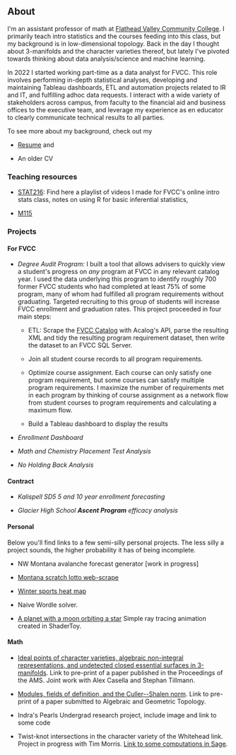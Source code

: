 ## About 

I'm an assistant professor of math at [Flathead Valley Community College](https://www.fvcc.edu). I primarily teach intro statistics and the courses feeding into this class, but my background is in low-dimensional topology. Back in the day I thought about 3-manifolds and the character varieties thereof, but lately I've pivoted towards thinking about data analysis/science and machine learning.  

In 2022 I started working part-time as a data analyst for FVCC. This role involves performing in-depth statistical analyses, developing and maintaining Tableau dashboards, ETL and automation projects related to IR and IT, and fulfilling adhoc data requests. I interact with a wide variety of stakeholders across campus, from faculty to the financial aid and business offices to the executive team, and leverage my experience as en educator to clearly communicate technical results to all parties.

To see more about my background, check out my

- [Resume](./resume/resume.pdf) and 

- An older CV



### Teaching resources

- [STAT216](./stat216): Find here a playlist of videos I made for FVCC's online intro stats class, notes on using R for basic inferential statistics, 

- [M115](./m115)

### Projects

#### For FVCC

- *Degree Audit Program:* I built a tool that allows advisers to quickly view a student's progress on *any* program at FVCC in any relevant catalog year. I used the data underlying this program to identify roughly 700 former FVCC students who had completed at least 75\% of some program, many of whom had fulfilled all program requirements without graduating. Targeted recruiting to this group of students will increase FVCC enrollment and graduation rates.   This project proceeded in four main steps:

    - ETL: Scrape the [FVCC Catalog](https://catalog.fvcc.edu/) with Acalog's API, parse the resulting XML and tidy the resulting program requirement dataset, then write the dataset to an FVCC SQL Server. 
    
    -  Join all student course records to all program requirements. 
    
    - Optimize course assignment. Each course can only satisfy one program requirement, but some courses can satisfy multiple program requirements. I maximize the number of requirements met in each program by thinking of course assignment as a network flow from student courses to program requirements and calculating a maximum flow. 
    
    - Build a Tableau dashboard to display the results  
    
- *Enrollment Dashboard*

- *Math and Chemistry Placement Test Analysis* 

- *No Holding Back Analysis*

#### Contract 

- *Kalispell SD5 5 and 10 year enrollment forecasting*

- *Glacier High School **Ascent Program** efficacy analysis*

#### Personal

Below you'll find links to a few semi-silly personal projects. The less silly a project sounds, the higher probability it has of being incomplete. 

- NW Montana avalanche forecast generator [work in progress]

- [Montana scratch lotto web-scrape](../ScratchLottoScrape)

- [Winter sports heat map](../DDP_projects/docs/docs/DDP_project_1_ski_heatmap.html)

- Naive Wordle solver. 

- [A planet with a moon orbiting a star](https://www.shadertoy.com/view/NdGyWh) Simple ray tracing animation created in ShaderToy.


#### Math

- [Ideal points of character varieties, algebraic non-integral representations, and undetected closed essential surfaces in 3-manifolds](https://arxiv.org/abs/1808.02535). Link to pre-print of a paper published in the Proceedings of the AMS. Joint work with Alex Casella and Stephan Tillmann.

- [Modules, fields of definition, and the Culler--Shalen norm](https://arxiv.org/abs/1805.04585). Link to pre-print of a paper submitted to Algebraic and Geometric Topology. 

- Indra's Pearls Undergrad research project, include image and link to some code

- Twist-knot intersections in the character variety of the Whitehead link. Project in progress with Tim Morris. [Link to some computations in Sage](https://github.com/ckaterba/Twist_Knot_CharVar_Intersection/blob/main/twistIntExploration.ipynb).



